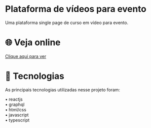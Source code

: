 # Plataforma de vídeos para evento
Uma plataforma single page de curso em vídeo para evento.
<br>
# 🌐 Veja online
<a href="https://ignite-lab-react-navy.vercel.app/" target="_blank">Clique aqui para ver</a>
<br>
# 🚀 Tecnologias
As principais tecnologias utilizadas nesse projeto foram:

• reactjs <br>
• graphql <br>
• html/css <br>
• javascript <br>
• typescript 




